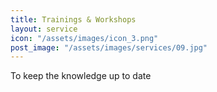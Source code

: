 ```yaml
---
title: Trainings & Workshops
layout: service
icon: "/assets/images/icon_3.png"
post_image: "/assets/images/services/09.jpg"
---
```


<p>To keep the knowledge up to date</p>